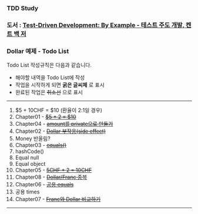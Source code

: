 ### TDD Study

### 도서 : [Test-Driven Development: By Example - 테스트 주도 개발, 켄트 백 저](http://www.yes24.com/Product/Goods/12246033?Acode=101)

### Dollar 예제 - Todo List

Todo List 작성규칙은 다음과 같습니다.  
- 해야할 내역을 Todo List에 작성  
- 작업을 시작하게 되면 **굵은 글씨체** 로 표시  
- 완료된 작업은 ~~취소선~~ 으로 표시

---

1.	$5 + 10CHF = $10 (환율이 2:1일 경우)  
2.	Chapter01 - [~~$5 * 2 = $10~~](01.md)
3.	Chapter04 - [~~amount를 private으로 만들기~~](04.md)
4.	Chapter02 - [~~Dollar 부작용(side effect)~~](02.md)
5.	Money 반올림?
6.	Chapter03 - [~~equals()~~](03.md)
7.	hashCode()
8.	Equal null
9.	Equal object
10.	Chapter05 - [~~5CHF * 2 = 10CHF~~](05.md)
11.	Chapter08 - [~~Dollar/Franc 중복~~](08.md)
12.	Chapter06 - [~~공용 equals~~](06.md)
13.	공용 times
14.	Chapter07 - [~~Franc와 Dollar 비교하기~~](07.md)

---
